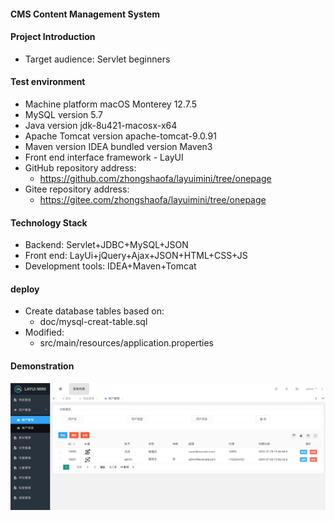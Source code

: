 #### CMS Content Management System

#### Project Introduction

 - Target audience: Servlet beginners

#### Test environment

 - Machine platform macOS Monterey 12.7.5
 - MySQL version 5.7
 - Java version jdk-8u421-macosx-x64
 - Apache Tomcat version apache-tomcat-9.0.91
 - Maven version IDEA bundled version Maven3
 - Front end interface framework - LayUI
 - GitHub repository address:
   - https://github.com/zhongshaofa/layuimini/tree/onepage
 - Gitee repository address:
   - https://gitee.com/zhongshaofa/layuimini/tree/onepage

#### Technology Stack

 - Backend: Servlet+JDBC+MySQL+JSON
 - Front end: LayUi+jQuery+Ajax+JSON+HTML+CSS+JS
 - Development tools: IDEA+Maven+Tomcat

#### deploy
 - Create database tables based on: 
   - doc/mysql-creat-table.sql
 - Modified: 
   - src/main/resources/application.properties

#### Demonstration
![](./pic/pic.png)
